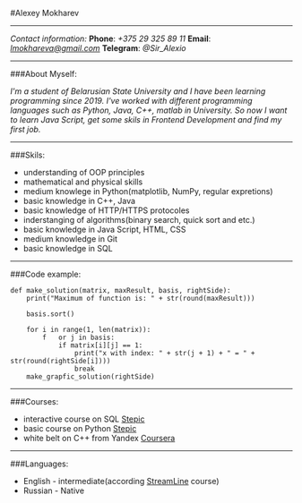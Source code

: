 


#Alexey Mokharev

***

*Contact information:*
**Phone**: *+375 29 325 89 11*
**Email**: *lmokhareva@gmail.com*
**Telegram**: *@Sir_Alexio*

***

###About Myself:

*I'm a student of Belarusian State University and I have been learning programming since 2019. I've worked with different programming languages such as Python, Java, C++, matlab in University. So now I want to learn Java Script, get some skils in Frontend Development and find my first job.*

***

###Skils:
- understanding of OOP principles
- mathematical and physical skills
- medium knowlege in Python(matplotlib, NumPy, regular expretions)
- basic knowledge in C++, Java
- basic knowledge of HTTP/HTTPS protocoles
- inderstanging of algorithms(binary search, quick sort and etc.)
- basic knowledge in Java Script, HTML, CSS
- medium knowledge in Git
- basic knowledge in SQL

***

###Code example:

    def make_solution(matrix, maxResult, basis, rightSide):
        print("Maximum of function is: " + str(round(maxResult)))

        basis.sort()

        for i in range(1, len(matrix)):
            f   or j in basis:
                if matrix[i][j] == 1:
                    print("x with index: " + str(j + 1) + " = " + str(round(rightSide[i])))
                    break
        make_grapfic_solution(rightSide)

***

###Courses:
- interactive course on SQL [Stepic](https://stepik.org/course/63054/syllabus?auth=login)
- basic course on Python [Stepic](https://stepik.org/course/512/syllabus?auth=login)
- white belt on C++ from Yandex [Coursera](https://www.coursera.org/learn/c-plus-plus-white)

***

###Languages:
- English - intermediate(according [StreamLine](https://str.by/) course)
- Russian - Native


